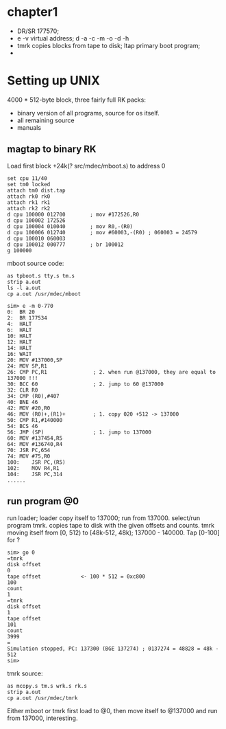 
chapter1
========
* DR/SR 177570; 
* e -v virtual address; d -a -c -m -o -d -h
* tmrk copies blocks from tape to disk; ltap primary boot program;
*  

Setting up UNIX
===============
4000 * 512-byte block, three fairly full RK packs:
* binary version of all programs, source for os itself.
* all remaining source
* manuals

## magtap to binary RK
Load first block +24k(? src/mdec/mboot.s) to address 0

	set cpu 11/40
	set tm0 locked
	attach tm0 dist.tap
	attach rk0 rk0
	attach rk1 rk1
	attach rk2 rk2
	d cpu 100000 012700        ; mov #172526,R0
	d cpu 100002 172526
	d cpu 100004 010040        ; mov R0,-(R0)
	d cpu 100006 012740        ; mov #60003,-(R0) ; 060003 = 24579
	d cpu 100010 060003
	d cpu 100012 000777        ; br 100012
	g 100000

mboot source code:

	as tpboot.s tty.s tm.s
	strip a.out
	ls -l a.out
	cp a.out /usr/mdec/mboot

	sim> e -m 0-770
	0:	BR 20
	2:	BR 177534
	4:	HALT
	6:	HALT
	10:	HALT
	12:	HALT
	14:	HALT
	16:	WAIT
	20:	MOV #137000,SP
	24:	MOV SP,R1
	26:	CMP PC,R1				; 2. when run @137000, they are equal to 137000 !!!
	30:	BCC 60					; 2. jump to 60 @137000
	32:	CLR R0
	34:	CMP (R0),#407
	40:	BNE 46
	42:	MOV #20,R0
	46:	MOV (R0)+,(R1)+			; 1. copy 020 +512 -> 137000
	50:	CMP R1,#140000
	54:	BCS 46
	56:	JMP (SP)				; 1. jump to 137000
	60:	MOV #137454,R5
	64:	MOV #136740,R4
	70:	JSR PC,654
	74:	MOV #75,R0
	100:	JSR PC,(R5)
	102:	MOV R4,R1
	104:	JSR PC,314
	......
	
## run program @0
run loader; loader copy itself to 137000; run from 137000. 
select/run program tmrk. copies tape to disk with the given offsets and counts.
tmrk moving itself from \[0, 512) to  \[48k-512, 48k); 137000 - 140000. 
Tap [0-100] for ?


	sim> go 0
	=tmrk
	disk offset
	0
	tape offset				<- 100 * 512 = 0xc800
	100
	count
	1
	=tmrk
	disk offset
	1
	tape offset
	101
	count
	3999
	=
	Simulation stopped, PC: 137300 (BGE 137274) ; 0137274 = 48828 = 48k - 512
	sim> 


tmrk source:

	as mcopy.s tm.s wrk.s rk.s
	strip a.out
	cp a.out /usr/mdec/tmrk


Either mboot or tmrk first load to @0, then move itself to @137000 and run from
137000, interesting.





